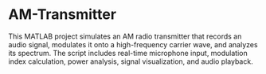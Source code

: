 # AM-Transmitter
This MATLAB project simulates an AM radio transmitter that records an audio signal, modulates it onto a high-frequency carrier wave, and analyzes its spectrum. The script includes real-time microphone input, modulation index calculation, power analysis, signal visualization, and audio playback. 
